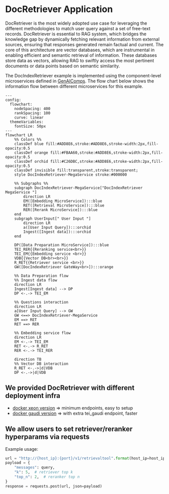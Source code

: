 # DocRetriever Application

DocRetriever is the most widely adopted use case for leveraging the different methodologies to match user query against a set of free-text records. DocRetriever is essential to RAG system, which bridges the knowledge gap by dynamically fetching relevant information from external sources, ensuring that responses generated remain factual and current. The core of this architecture are vector databases, which are instrumental in enabling efficient and semantic retrieval of information. These databases store data as vectors, allowing RAG to swiftly access the most pertinent documents or data points based on semantic similarity.

The DocIndexRetriever example is implemented using the component-level microservices defined in [GenAIComps](https://github.com/opea-project/GenAIComps). The flow chart below shows the information flow between different microservices for this example.

```mermaid
---
config:
  flowchart:
    nodeSpacing: 400
    rankSpacing: 100
    curve: linear
  themeVariables:
    fontSize: 50px
---
flowchart LR
    %% Colors %%
    classDef blue fill:#ADD8E6,stroke:#ADD8E6,stroke-width:2px,fill-opacity:0.5
    classDef orange fill:#FBAA60,stroke:#ADD8E6,stroke-width:2px,fill-opacity:0.5
    classDef orchid fill:#C26DBC,stroke:#ADD8E6,stroke-width:2px,fill-opacity:0.5
    classDef invisible fill:transparent,stroke:transparent;
    style DocIndexRetriever-MegaService stroke:#000000

    %% Subgraphs %%
    subgraph DocIndexRetriever-MegaService["DocIndexRetriever MegaService "]
        direction LR
        EM([Embedding MicroService]):::blue
        RET([Retrieval MicroService]):::blue
        RER([Rerank MicroService]):::blue
    end
    subgraph UserInput[" User Input "]
        direction LR
        a([User Input Query]):::orchid
        Ingest([Ingest data]):::orchid
    end

    DP([Data Preparation MicroService]):::blue
    TEI_RER{{Reranking service<br>}}
    TEI_EM{{Embedding service <br>}}
    VDB{{Vector DB<br><br>}}
    R_RET{{Retriever service <br>}}
    GW([DocIndexRetriever GateWay<br>]):::orange

    %% Data Preparation flow
    %% Ingest data flow
    direction LR
    Ingest[Ingest data] --> DP
    DP <-.-> TEI_EM

    %% Questions interaction
    direction LR
    a[User Input Query] --> GW
    GW <==> DocIndexRetriever-MegaService
    EM ==> RET
    RET ==> RER

    %% Embedding service flow
    direction LR
    EM <-.-> TEI_EM
    RET <-.-> R_RET
    RER <-.-> TEI_RER

    direction TB
    %% Vector DB interaction
    R_RET <-.->|d|VDB
    DP <-.->|d|VDB

```

## We provided DocRetriever with different deployment infra

- [docker xeon version](docker_compose/intel/cpu/xeon/README.md) => minimum endpoints, easy to setup
- [docker gaudi version](docker_compose/intel/hpu/gaudi/README.md) => with extra tei_gaudi endpoint, faster

## We allow users to set retriever/reranker hyperparams via requests

Example usage:

```python
url = "http://{host_ip}:{port}/v1/retrievaltool".format(host_ip=host_ip, port=port)
payload = {
    "messages": query,
    "k": 5,  # retriever top k
    "top_n": 2,  # reranker top n
}
response = requests.post(url, json=payload)
```
